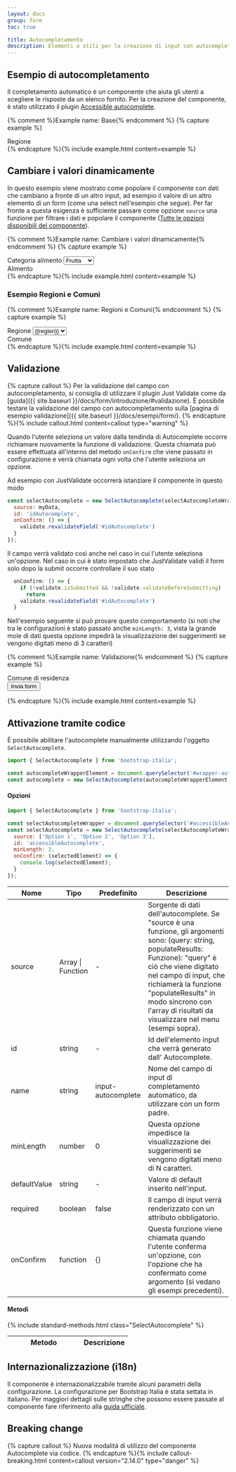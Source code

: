 ```yaml
---
layout: docs
group: form
toc: true

title: Autocompletamento
description: Elementi e stili per la creazione di input con autocompletamento.
---
```


## Esempio di autocompletamento

Il completamento automatico è un componente che aiuta gli utenti a scegliere le risposte da un elenco fornito.
Per la creazione del componente, è stato utilizzato il plugin [Accessible autocomplete](https://github.com/alphagov/accessible-autocomplete).

{% comment %}Example name: Base{% endcomment %}
{% capture example %}
<div class="form-group">
  <label for="accessibleAutocomplete">Regione</label>
  <div id="accessibleAutocompleteWrapper" class="autocomplete-wrapper"></div>
</div>
<script>
  document.addEventListener('DOMContentLoaded', function () {
    const italianRegions = {{ site.data.autocomplete.regioniplain | jsonify }};
    const selectElement = document.querySelector('#accessibleAutocompleteWrapper');
    const selectAutocomplete = new bootstrap.SelectAutocomplete(selectElement, {
      id: 'accessibleAutocomplete',
      name: 'regioni',
      source: italianRegions
    });
  })
</script>
{% endcapture %}{% include example.html content=example %}

## Cambiare i valori dinamicamente

In questo esempio viene mostrato come popolare il componente con dati che 
cambiano a fronte di un altro input, ad esempio il valore di un altro elemento
di un form (come una select nell'esempio che segue). 
Per far fronte a questa esigenza è sufficiente passare come opzione `source` 
una funzione per filtrare i dati e popolare il componente
([Tutte le opzioni disponibili del componente](#attivazione-tramite-codice)).

{% comment %}Example name: Cambiare i valori dinamicamente{% endcomment %}
{% capture example %}
<div class="row">
  <div class="col-12">
    <div class="form-group">
      <div class="select-wrapper">
        <label for="category">Categoria alimento</label>
        <select id="category" name="category">
          <option value="frutta" selected>Frutta</option>
          <option value="verdura">Verdura</option>
        </select>
      </div>
    </div>
  </div>
  <div class="col-12">
    <div class="form-group">
      <label for="productAutocomplete">Alimento</label>
      <div id="productAutocompleteWrapper" class="autocomplete-wrapper"></div>
    </div>
  </div>
  <script>
    const form_data = {
      'frutta' : [
        'Mela',
        'Pera',
        'Melone',
        'Banana',
      ],
      'verdura' : [
        'Carota',
        'Zucchina',
        'Melanzana',
        'Carciofo',
      ],
    }
    document.addEventListener('DOMContentLoaded', function () {
      const categorySelect = document.getElementById("category");
      const selectWrapperElement = document.getElementById("productAutocompleteWrapper");
      const selectAutocomplete = new bootstrap.SelectAutocomplete(selectWrapperElement, {
        id: 'productAutocomplete',
        name: 'prodotto',
        source: (query, populateResults) => {
          const results = form_data[categorySelect.value]
          const filteredResults = results.filter(
            result => result.toLowerCase() .indexOf(query.toLowerCase()) !== -1
          )
          populateResults(filteredResults)
        }
      });
      // Facoltativo: se si vuole cancellare l'elemento al cambio del filtro
      categorySelect.addEventListener('change', (event) => {
        document.getElementById("productAutocomplete").value = '';
      });
    })
  </script>
</div>
{% endcapture %}{% include example.html content=example %}

### Esempio Regioni e Comuni

{% comment %}Example name: Regioni e Comuni{% endcomment %}
{% capture example %}
<div class="row">
  <div class="col-12">
    <div class="form-group">
      <div class="select-wrapper">
        <label for="regione">Regione</label>
        <select id="regione" name="regione">
          {% for region in site.data.autocomplete.regioniplain %}
          <option value="{{region}}">{{region}}</option>
          {% endfor %}
        </select>
      </div>
    </div>
  </div>
  <div class="col-12">
    <div class="form-group">
      <label for="comuniAutocomplete">Comune</label>
      <div id="comuniAutocompleteWrapper" class="autocomplete-wrapper"></div>
    </div>
  </div>
  <script>
    document.addEventListener('DOMContentLoaded', async function () {
      const italianRegions = {{ site.data.autocomplete.regioniplain | jsonify }};
      const data = {}
      italianRegions.forEach(region => { data[region] = [] })
      const comuniJson = await (await fetch('{{ site.baseurl }}/docs/esempi/form/comuni.json')).json();
      comuniJson.forEach(comune => data[comune.regione].push(comune.comune))
      const regioniSelect = document.getElementById("regione");
      const selectWrapperElement = document.getElementById("comuniAutocompleteWrapper");
      const selectAutocomplete = new bootstrap.SelectAutocomplete(selectWrapperElement, {
        id: 'comuniAutocomplete',
        name: 'comuni',
        source: (query, populateResults) => {
          const results = data[regioniSelect.value]
          const filteredResults = results.filter(
            result => result.toLowerCase() .indexOf(query.toLowerCase()) !== -1
          )          
          populateResults(filteredResults)
        }
      });
      regioniSelect.addEventListener('change', (event) => {
        document.getElementById("comuniAutocomplete").value = '';
      });
    })
  </script>
</div>
{% endcapture %}{% include example.html content=example %}

## Validazione

{% capture callout %}
Per la validazione del campo con autocompletamento, si consiglia di utilizzare 
il plugin Just Validate come da [guida]({{ site.baseurl }}/docs/form/introduzione/#validazione). 
È possibile testare la validazione del campo con autocompletamento sulla 
[pagina di esempio validazione]({{ site.baseurl }}/docs/esempi/form/).
{% endcapture %}{% include callout.html content=callout type="warning" %}


Quando l'utente seleziona un valore dalla tendinda di Autocomplete occorre
richiamare nuovamente la funzione di validazione. Questa chiamata può essere
effettuata all'interno del metodo `onConfirm` che viene passato in configurazione 
e verrà chiamata ogni volta che l'utente seleziona un opzione.

Ad esempio con JustValidate occorrerà istanziare il componente in questo modo

```js
const selectAutocomplete = new SelectAutocomplete(selectAutocompleteWrapper, {
  source: myData,
  id: 'idAutocomplete',
  onConfirm: () => {
    validate.revalidateField('#idAutocomplete')
  }
});
```

Il campo verrà validato così anche nel caso in cui l'utente seleziona un'opzione.
Nel caso in cui è stato impostato che JustValidate validi il form solo dopo la
submit occorre controllare il suo stato

```js
  onConfirm: () => {
    if (!validate.isSubmitted && !validate.validateBeforeSubmitting)
      return
    validate.revalidateField('#idAutocomplete')
  }
```

Nell'esempio seguente si può provare questo comportamento (si noti che tra le 
configurazioni è stato passato anche `minLength: 3`, vista la grande mole di dati 
questa opzione impedirà la visualizzazione dei suggerimenti se vengono digitati 
meno di 3 caratteri)

{% comment %}Example name: Validazione{% endcomment %}
{% capture example %}
<div>
  <form id="justValidate">
    <div class="row">
      <div class="col-12">
        <div class="form-group">
          <label for="comuneJVAutocomplete">Comune di residenza</label>
          <div id="comuneJVAutocompleteWrapper" class="autocomplete-wrapper"></div>
        </div>
      </div>
    </div>
    <div class="row">
      <div class="col-12">
        <button class="btn btn-primary mt-3" type="submit" id="submitform">Invia form</button>
      </div>
    </div>
  </form>
  <script>
    document.addEventListener('DOMContentLoaded', async function () {
      const validate = new bootstrap.FormValidate('#justValidate', {
        errorFieldCssClass: 'is-invalid',
        errorLabelCssClass: 'form-feedback',
        errorLabelStyle: '',
        focusInvalidField: false,
      })
      const comuniJson = await (await fetch('{{ site.baseurl }}/docs/esempi/form/comuni.json')).json();
      const comuni = comuniJson.map(comune => comune.comune)
      const selectAutocompleteWrapper = document.querySelector('#comuneJVAutocompleteWrapper');
      const selectAutocomplete = new bootstrap.SelectAutocomplete(selectAutocompleteWrapper, {
        source: comuni,
        id: 'comuneJVAutocomplete',
        name: 'comuni',
        minLength: 3,
        onConfirm: () => {
          if (!validate.isSubmitted && !validate.validateBeforeSubmitting)
            return
          validate.revalidateField('#comuneJVAutocomplete')
        }
      });
      validate
        .addField('#comuneJVAutocomplete', [
          {
            rule: 'required',
            errorMessage: 'Questo campo è richiesto',
          },
          {
            validator: (value) => {
              return comuni.includes(value);
            },
            errorMessage: 'Scegli una città valida',
          },
        ])
        .onSuccess((event) => {
          // Inserire qua l'azione nel caso di input valido, ad es.
          // document.forms['justValidate'].submit()
        })
      })
  </script>
</div>
{% endcapture %}{% include example.html content=example %}

## Attivazione tramite codice

È possibile abilitare l'autocomplete manualmente utilizzando l'oggetto `SelectAutocomplete`.

```js
import { SelectAutocomplete } from 'bootstrap-italia';

const autocompleteWrapperElement = document.querySelector('#wrapper-autocomplete');
const autocomplete = new SelectAutocomplete(autocompleteWrapperElement, options);
```

#### Opzioni

```js
import { SelectAutocomplete } from 'bootstrap-italia';

const selectAutocompleteWrapper = document.querySelector('#accessibleAutocompleteWrapper');
const selectAutocomplete = new SelectAutocomplete(selectAutocompleteWrapper, {
  source: ['Option 1', 'Option 2', 'Option 3'],
  id: 'accessibleAutocomplete',
  minLength: 3,
  onConfirm: (selectedElement) => {
    console.log(selectedElement);
  }
});
```

<div class="table-responsive">
  <table class="table table-bordered table-striped">
    <thead>
      <tr>
        <th>Nome</th>
        <th>Tipo</th>
        <th>Predefinito</th>
        <th>Descrizione</th>
      </tr>
    </thead>
    <tbody>
      <tr>
        <td>source</td>
        <td>Array | Function</td>
        <td>-</td>
        <td>Sorgente di dati dell'autocomplete. Se "source è una funzione, gli argomenti sono: (query: string, populateResults: Funzione): "query" è ciò che viene digitato nel campo di input, che richiamerà la funzione "populateResults" in modo sincrono con l'array di risultati da visualizzare nel menu (esempi sopra).</td>
      </tr>
      <tr>
        <td>id</td>
        <td>string</td>
        <td>-</td>
        <td>Id dell'elemento input che verrà generato dall' Autocomplete.</td>
      </tr>
      <tr>
        <td>name</td>
        <td>string</td>
        <td>input-autocomplete</td>
        <td>Nome del campo di input di completamento automatico, da utilizzare con un form padre.</td>
      </tr>
      <tr>
        <td>minLength</td>
        <td>number</td>
        <td>0</td>
        <td>Questa opzione impedisce la visualizzazione dei suggerimenti se vengono digitati meno di N caratteri.</td>
      </tr>
      <tr>
        <td>defaultValue</td>
        <td>string</td>
        <td>-</td>
        <td>Valore di default inserito nell'input.</td>
      </tr>
      <tr>
        <td>required</td>
        <td>boolean</td>
        <td>false</td>
        <td>Il campo di input verrà renderizzato con un attributo obbligatorio.</td>
      </tr>
      <tr>
        <td>onConfirm</td>
        <td>function</td>
        <td>{}</td>
        <td>Questa funzione viene chiamata quando l'utente conferma un'opzione, con l'opzione che ha confermato come argomento (si vedano gli esempi precedenti).</td>
      </tr>
    </tbody>
  </table>
</div>

#### Metodi

<div class="table-responsive">
  <table class="table table-bordered table-striped">
    <thead>
      <tr>
        <th style="width: 150px;">Metodo</th>
        <th>Descrizione</th>
      </tr>
    </thead>
    <tbody>
      {% include standard-methods.html class="SelectAutocomplete" %}
    </tbody>
  </table>
</div>

## Internazionalizzazione (i18n)

Il componente è internazionalizzabile tramite alcuni parametri della configurazione.
La configurazione per Bootstrap Italia è stata settata in italiano.
Per maggiori dettagli sulle stringhe che possono essere passate al componente
fare riferimento alla [guida ufficiale](https://github.com/alphagov/accessible-autocomplete?tab=readme-ov-file#internationalization).

## Breaking change

{% capture callout %}
Nuova modalità di utilizzo del componente Autocomplete via codice.
{% endcapture %}{% include callout-breaking.html content=callout version="2.14.0" type="danger" %}
